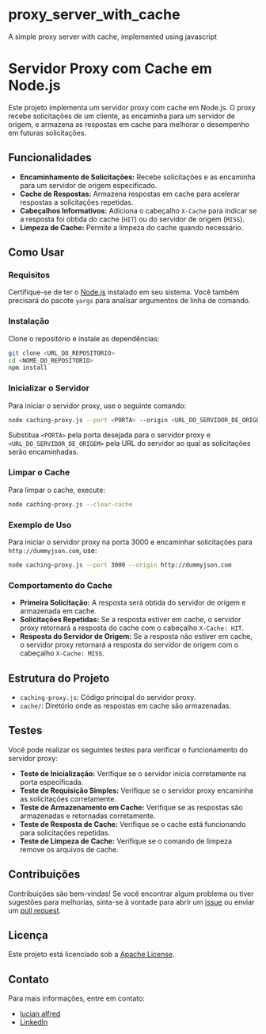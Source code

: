 # proxy_server_with_cache
A simple proxy server with cache, implemented using javascript

# Servidor Proxy com Cache em Node.js

Este projeto implementa um servidor proxy com cache em Node.js. O proxy recebe solicitações de um cliente, as encaminha para um servidor de origem, e armazena as respostas em cache para melhorar o desempenho em futuras solicitações.

## Funcionalidades

- **Encaminhamento de Solicitações:** Recebe solicitações e as encaminha para um servidor de origem especificado.
- **Cache de Respostas:** Armazena respostas em cache para acelerar respostas a solicitações repetidas.
- **Cabeçalhos Informativos:** Adiciona o cabeçalho `X-Cache` para indicar se a resposta foi obtida do cache (`HIT`) ou do servidor de origem (`MISS`).
- **Limpeza de Cache:** Permite a limpeza do cache quando necessário.

## Como Usar

### Requisitos

Certifique-se de ter o [Node.js](https://nodejs.org/) instalado em seu sistema. Você também precisará do pacote `yargs` para analisar argumentos de linha de comando.

### Instalação

Clone o repositório e instale as dependências:

```bash
git clone <URL_DO_REPOSITORIO>
cd <NOME_DO_REPOSITORIO>
npm install
```

### Inicializar o Servidor

Para iniciar o servidor proxy, use o seguinte comando:

```bash
node caching-proxy.js --port <PORTA> --origin <URL_DO_SERVIDOR_DE_ORIGEM>
```

Substitua `<PORTA>` pela porta desejada para o servidor proxy e `<URL_DO_SERVIDOR_DE_ORIGEM>` pela URL do servidor ao qual as solicitações serão encaminhadas.

### Limpar o Cache

Para limpar o cache, execute:

```bash
node caching-proxy.js --clear-cache
```

### Exemplo de Uso

Para iniciar o servidor proxy na porta 3000 e encaminhar solicitações para `http://dummyjson.com`, use:

```bash
node caching-proxy.js --port 3000 --origin http://dummyjson.com
```

### Comportamento do Cache

- **Primeira Solicitação:** A resposta será obtida do servidor de origem e armazenada em cache.
- **Solicitações Repetidas:** Se a resposta estiver em cache, o servidor proxy retornará a resposta do cache com o cabeçalho `X-Cache: HIT`.
- **Resposta do Servidor de Origem:** Se a resposta não estiver em cache, o servidor proxy retornará a resposta do servidor de origem com o cabeçalho `X-Cache: MISS`.

## Estrutura do Projeto

- `caching-proxy.js`: Código principal do servidor proxy.
- `cache/`: Diretório onde as respostas em cache são armazenadas.

## Testes

Você pode realizar os seguintes testes para verificar o funcionamento do servidor proxy:

- **Teste de Inicialização:** Verifique se o servidor inicia corretamente na porta especificada.
- **Teste de Requisição Simples:** Verifique se o servidor proxy encaminha as solicitações corretamente.
- **Teste de Armazenamento em Cache:** Verifique se as respostas são armazenadas e retornadas corretamente.
- **Teste de Resposta de Cache:** Verifique se o cache está funcionando para solicitações repetidas.
- **Teste de Limpeza de Cache:** Verifique se o comando de limpeza remove os arquivos de cache.

## Contribuições

Contribuições são bem-vindas! Se você encontrar algum problema ou tiver sugestões para melhorias, sinta-se à vontade para abrir um [issue](https://github.com/Lucian11-LA/proxy_server_with_cache/) ou enviar um [pull request](https://github.com/Lucian11-LA/proxy_server_with_cache/).

## Licença

Este projeto está licenciado sob a [Apache License](LICENSE).

## Contato

Para mais informações, entre em contato:

- [lucian alfred](mailto:lucianalfred60@example.com)
- [LinkedIn](https://www.linkedin.com/in/luciano-alfredo-7babbb216/)
